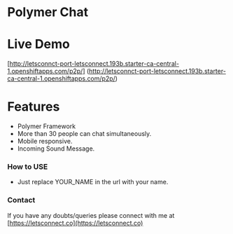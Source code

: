 # Polymer Chat


# Live Demo

  [http://letsconnct-port-letsconnect.193b.starter-ca-central-1.openshiftapps.com/p2p/] (http://letsconnct-port-letsconnect.193b.starter-ca-central-1.openshiftapps.com/p2p/)

# Features
- Polymer Framework
- More than 30 people can chat simultaneously.
- Mobile responsive.
- Incoming Sound Message.

### How to USE

- Just replace YOUR_NAME in the url with your name.


### Contact
If you have any doubts/queries please connect with me at [https://letsconnect.co](https://letsconnect.co)
